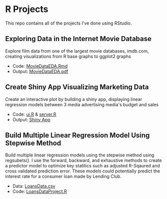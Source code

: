 # R Projects
This repo contains all of the projects I've done using RStudio.

## Exploring Data in the Internet Movie Database
Explore film data from one of the largest movie databases, imdb.com, creating visualizations from R base graphs to ggplot2 graphs
- Code: [MovieDataEDA.Rmd](https://github.com/jriggs3420/RProjects/blob/main/MovieDataEDA/MovieDataEDA.Rmd)
- Output: [MovieDataEDA.pdf](https://github.com/jriggs3420/RProjects/blob/main/MovieDataEDA/MovieDataEDA.pdf)

## Create Shiny App Visualizing Marketing Data
Create an interactive plot by building a shiny app, displaying linear regression models between 3 media advertising media's budget and sales
- Code: [ui.R](https://github.com/jriggs3420/RProjects/blob/main/ShinyApp_Regression/ui.R) & [server.R](https://github.com/jriggs3420/RProjects/blob/main/ShinyApp_Regression/server.R)
- Output: [Shiny App](https://jriggs3420.shinyapps.io/r_projects/)

## Build Multiple Linear Regression Model Using Stepwise Method
Build multiple linear regression models using the stepwise method using regsubets(). I use the forward, backward, and exhaustive methods to create a predictor model to optimize key statitics such as adjusted R-Sqaured and cross validated prediction error. These models could potentially predict the interest rate for a consumer loan made by Lending Club.
- Data: [LoansData.csv](https://github.com/jriggs3420/RProjects/blob/main/LoansData_StepwiseRegression/loansData.csv)
- Code: [LoansDataProject.R](https://github.com/jriggs3420/RProjects/blob/main/LoansData_StepwiseRegression/LoansDataProject.R)
